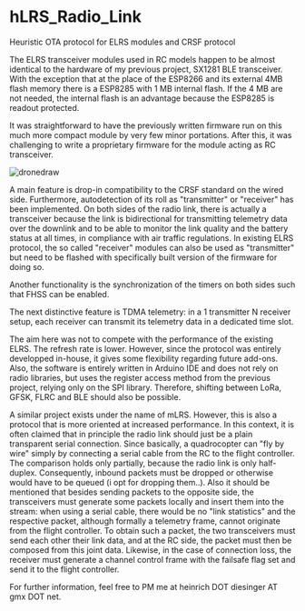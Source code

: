 # hLRS_Radio_Link
Heuristic OTA protocol for ELRS modules and CRSF protocol

The ELRS transceiver modules used in RC models happen to be almost identical to the hardware of my previous project, SX1281 BLE transceiver. With the exception that at the place of the ESP8266 and its external 4MB flash memory there is a ESP8285 with 1 MB internal flash. If the 4 MB are not needed, the internal flash is an advantage because the ESP8285 is readout protected. 

It was straightforward to have the previously written firmware run on this much more compact module by very few minor portations. After this, it was challenging to write a proprietary firmware for the module acting as RC transceiver.

![dronedraw](https://github.com/user-attachments/assets/a74cffe3-0760-4201-8d72-562839fc0606)

A main feature is drop-in compatibility to the CRSF standard on the wired side. Furthermore, autodetection of its roll as "transmitter" or "receiver" has been implemented. On both sides of the radio link, there is actually a transceiver because the link is bidirectional for transmitting telemetry data over the downlink and to be able to monitor the link quality and the battery status at all times, in compliance with air traffic regulations. In existing ELRS protocol, the so called "receiver" modules can also be used as "transmitter" but need to be flashed with specifically built version of the firmware for doing so.

Another functionality is the synchronization of the timers on both sides such that FHSS can be enabled.

The next distinctive feature is TDMA telemetry: in a 1 transmitter N receiver setup, each receiver can transmit its telemetry data in a dedicated time slot.

The aim here was not to compete with the performance of the existing ELRS. The refresh rate is lower. However, since the protocol was entirely developped in-house, it gives some flexibility regarding future add-ons. Also, the software is entirely written in Arduino IDE and does not rely on radio libraries, but uses the register access method from the previous project, relying only on the SPI library. Therefore, shifting between LoRa, GFSK, FLRC and BLE should also be possible.

A similar project exists under the name of mLRS. However, this is also a protocol that is more oriented at increased performance. In this context, it is often claimed that in principle the radio link should just be a plain transparent serial connection. Since basically, a quadrocopter can "fly by wire" simply by connecting a serial cable from the RC to the flight controller. The comparison holds only partially, because the radio link is only half-duplex. Consequently, inbound packets must be dropped or otherwise would have to be queued (i opt for dropping them..). Also it should be mentioned that besides sending packets to the opposite side, the transceivers must generate some packets locally and insert them into the stream: when using a serial cable, there would be no "link statistics" and the respective packet, although formally a telemetry frame, cannot originate from the flight controller. To obtain such a packet, the two transceivers must send each other their link data, and at the RC side, the packet must then be composed from this joint data. Likewise, in the case of connection loss, the receiver must generate a channel control frame with the failsafe flag set and send it to the flight controller.

For further information, feel free to PM me at heinrich DOT diesinger AT gmx DOT net.
